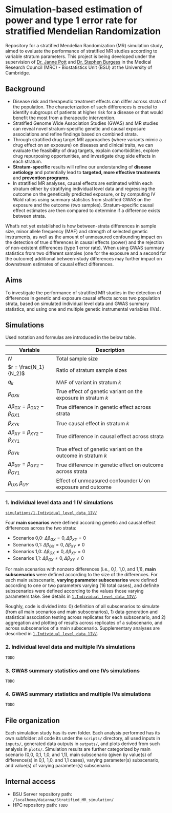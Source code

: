 # Simulation-based estimation of power and type 1 error rate for stratified Mendelian Randomization
Repository for a stratified Mendelian Randomization (MR) simulation study, aimed to evaluate the performance of stratified MR studies according to variable stratum parameters.
This project is being developed under the supervision of [Dr. Janne Pott](https://pottj.github.io) and [Dr. Stephen Burgess](https://www.mrc-bsu.cam.ac.uk/staff/stephen-burgess) in the Medical Research Council (MRC) - Biostatistics Unit (BSU) at the University of Cambridge. 

## Background

- Disease risk and therapeutic treatment effects can differ across strata of the population. The characterization of such differences is crucial to identify subgroups of patients at higher risk for a disease or that would benefit the most from a therapeutic intervention.
- Stratified Genome Wide Association Studies (GWAS) and MR studies can reveal novel stratum-specific genetic and causal exposure associations and refine findings based on combined strata. 
- Through stratified drug target MR approaches (where variants mimic a drug effect on an exposure) on diseases and clinical traits, we can evaluate the feasibility of drug targets, explain comorbidities, explore drug repurposing opportunities, and investigate drug side effects in each stratum. 
- **Stratum-specific** results will refine our understanding of **disease aetiology** and potentially lead to **targeted, more effective treatments** and **prevention programs**.
- In stratified MR analyses, causal effects are estimated within each stratum either by stratifying individual level data and regressing the outcome on the genetically predicted exposure, or by computing IV Wald ratios using summary statistics from stratified GWAS on the exposure and the outcome (two samples). Stratum-specific causal effect estimates are then compared to determine if a difference exists between strata.

What’s not yet established is how between-strata differences in sample size, minor allele frequency (MAF) and strength of selected genetic instruments, as well as the amount of unmeasured confounding impact on the detection of true differences in causal effects (power) and the rejection of non-existent differences (type 1 error rate). When using GWAS summary statistics from two different samples (one for the exposure and a second for the outcome) additional between-study differences may further impact on downstream estimates of causal effect differences.

## Aims
To investigate the performance of stratified MR studies in the detection of differences in genetic and exposure causal effects across two population strata, based on simulated individual level data and GWAS summary statistics, and using one and multiple genetic instrumental variables (IVs). 


## Simulations

Used notation and formulas are introduced in the below table.

| Variable | Description |
|-----------|--------------|
| $N$ | Total sample size |
| $r = \frac{N_1}{N_2}$ | Ratio of stratum sample sizes |
| $q_k$ | MAF of variant in stratum $k$ |
| $\beta_{GXk}$ | True effect of genetic variant on the exposure in stratum $k$ |
| $\Delta{\beta_{GX}}= \beta_{GX2} - \beta_{GX1}$ | True difference in genetic effect across strata |
| $\beta_{XYk}$ | True causal effect in stratum $k$ |
| $\Delta{\beta_{XY}}= \beta_{XY2} - \beta_{XY1}$ | True difference in causal effect across strata |
| $\beta_{GYk}$ | True effect of genetic variant on the outcome in stratum $k$ |
| $\Delta{\beta_{GY}}= \beta_{GY2} - \beta_{GY1}$ | True difference in genetic effect on outcome across strata |
| $\beta_{UX}, \beta_{UY}$ | Effect of unmeasured confounder $U$ on exposure and outcome |


### 1. Individual level data and 1 IV simulations 
[`simulations/1.Individual_level_data_1IV/`](/simulations/1.Individual_level_data_1IV/)

Four **main scenarios** were defined according genetic and causal effect differences across the two strata:

- Scenarios 0,0: $\Delta{\beta_{GX}} = 0, \Delta{\beta_{XY}} = 0$
- Scenarios 0,1: $\Delta{\beta_{GX}} = 0, \Delta{\beta_{XY}} ≠ 0$
- Scenarios 1,0: $\Delta{\beta_{GX}} ≠ 0, \Delta{\beta_{XY}} = 0$
- Scenarios 1,1: $\Delta{\beta_{GX}} ≠ 0, \Delta{\beta_{XY}} ≠ 0$

For main scenarios with nonzero differences (i.e., 0,1, 1,0, and 1,1), **main subscenarios** were defined according to the size of the differences. For each main subscenario, **varying parameter subscenarios** were defined according to one or two parameters varying (16 total cases), and definite subscenarios were 
defined according to the values those varying parameters take. See details in [`1.Individual_level_data_1IV/`](/simulations/1.Individual_level_data_1IV/).

Roughly, code is divided into: 0) definition of all subscenarios to simulate (from all main scenarios and main subscenarios), 1) data generation and statistical association testing across replicates for each subscenario, and 2) aggregation and plotting of results across replicates of a subscenario, and across subscenarios of a main subscenario.
Supplementary analyses are described in [`1.Individual_level_data_1IV/`](/simulations/1.Individual_level_data_1IV/).

### 2. Individual level data and multiple IVs simulations 
`TODO`

### 3. GWAS summary statistics and one IVs simulations 
`TODO`

### 4. GWAS summary statistics and multiple IVs simulations 
`TODO`


## File organization
Each simulation study has its own folder. Each analysis performed has its own subfolder: all code its under the `scripts/` directory, all used inputs in `inputs/`, generated data outputs in `outputs/`, and plots derived from such analysis in `plots/`. 
Simulation results are further categorized by main scenario (0,0, 0,1, 1,0, and 1,1), main subscenario (given by value(s) of difference(s) in 0,1, 1,0, and 1,1 cases), varying parameter(s) subscenario, and value(s) of varying parameter(s) subscenario. 


## Internal access
- BSU Server repository path: `/localhome/daianna/Stratified_MR_simulation/`
- HPC repository path: `TODO`

